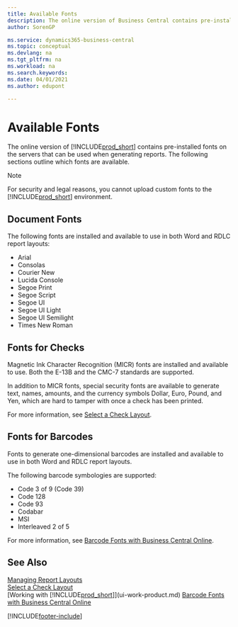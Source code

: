 ```yaml
---
title: Available Fonts
description: The online version of Business Central contains pre-installed fonts on the servers that can be used when generating reports.
author: SorenGP

ms.service: dynamics365-business-central
ms.topic: conceptual
ms.devlang: na
ms.tgt_pltfrm: na
ms.workload: na
ms.search.keywords:
ms.date: 04/01/2021
ms.author: edupont

---
```

# Available Fonts

The online version of [!INCLUDE[prod_short](includes/prod_short.md)] contains pre-installed fonts on the servers that can be used when generating reports. The following sections outline which fonts are available.

> [!NOTE]
> For security and legal reasons, you cannot upload custom fonts to the [!INCLUDE[prod_short](includes/prod_short.md)] environment.

## Document Fonts

The following fonts are installed and available to use in both Word and RDLC report layouts:

* Arial
* Consolas
* Courier New
* Lucida Console
* Segoe Print
* Segoe Script
* Segoe UI
* Segoe UI Light
* Segoe UI Semilight
* Times New Roman

## Fonts for Checks

Magnetic Ink Character Recognition (MICR) fonts are installed and available to use. Both the E-13B and the CMC-7 standards are supported.  

In addition to MICR fonts, special security fonts are available to generate text, names, amounts, and the currency symbols Dollar, Euro, Pound, and Yen, which are hard to tamper with once a check has been printed.  

For more information, see [Select a Check Layout](finance-how-define-check-layouts.md).  

## Fonts for Barcodes
Fonts to generate one-dimensional barcodes are installed and available to use in both Word and RDLC report layouts.

The following barcode symbologies are supported:
* Code 3 of 9 (Code 39)
* Code 128
* Code 93
* Codabar
* MSI
* Interleaved 2 of 5

For more information, see [Barcode Fonts with Business Central Online](/dynamics365/business-central/dev-itpro/developer/devenv-report-barcode-fonts).

## See Also

[Managing Report Layouts](ui-manage-report-layouts.md)  
[Select a Check Layout](finance-how-define-check-layouts.md)  
[Working with [!INCLUDE[prod_short](includes/prod_short.md)]](ui-work-product.md)
[Barcode Fonts with Business Central Online](/dynamics365/business-central/dev-itpro/developer/devenv-report-barcode-fonts)

[!INCLUDE[footer-include](includes/footer-banner.md)]
